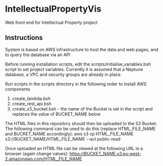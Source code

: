 # IntellectualPropertyVis
Web front end for Intellectual Property project

## Instructions

System is based on AWS infrastructure to host the data and web pages, and to query the database via an API

Before running installation scripts, edit the scripts/initialise_variables.bsh script to set project variables. Currently it is assumed that a Neptune database, a VPC and security groups are already in place.

Run scripts in the scripts directory in the following order to install AWS components
1. create_lambda.bsh
2. create_rest_api.bsh
3. create_s3_bucket.bsh - the name of the Bucket is set in the script and replaces the value of BUCKET_NAME below

The HTML files in this repository should then be uploaded to the S3 Bucket. The following command can be used to do this (replace HTML_FILE_NAME and BUCKET_NAME accordingly):
aws s3 cp HTML_FILE_NAME s3://BUCKET_NAME/HTML_FILE_NAME --acl public-read

Once uploaded an HTML file can be viewed at the following URL in a browser (again change values):
https://BUCKET_NAME.s3.eu-west-2.amazonaws.com/HTML_FILE_NAME
